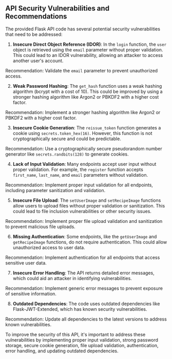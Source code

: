  ## API Security Vulnerabilities and Recommendations

The provided Flask API code has several potential security vulnerabilities that need to be addressed:

1. **Insecure Direct Object Reference (IDOR)**: In the `login` function, the `user` object is retrieved using the `email` parameter without proper validation. This could lead to an IDOR vulnerability, allowing an attacker to access another user's account.

Recommendation: Validate the `email` parameter to prevent unauthorized access.

2. **Weak Password Hashing**: The `get_hash` function uses a weak hashing algorithm (bcrypt with a cost of 10). This could be improved by using a stronger hashing algorithm like Argon2 or PBKDF2 with a higher cost factor.

Recommendation: Implement a stronger hashing algorithm like Argon2 or PBKDF2 with a higher cost factor.

3. **Insecure Cookie Generation**: The `reissue_token` function generates a cookie using `secrets.token_hex(16)`. However, this function is not cryptographically secure and could be predictable.

Recommendation: Use a cryptographically secure pseudorandom number generator like `secrets.randbits(128)` to generate cookies.

4. **Lack of Input Validation**: Many endpoints accept user input without proper validation. For example, the `register` function accepts `first_name`, `last_name`, and `email` parameters without validation.

Recommendation: Implement proper input validation for all endpoints, including parameter sanitization and validation.

5. **Insecure File Upload**: The `setUserImage` and `setRecipeImage` functions allow users to upload files without proper validation or sanitization. This could lead to file inclusion vulnerabilities or other security issues.

Recommendation: Implement proper file upload validation and sanitization to prevent malicious file uploads.

6. **Missing Authentication**: Some endpoints, like the `getUserImage` and `getRecipeImage` functions, do not require authentication. This could allow unauthorized access to user data.

Recommendation: Implement authentication for all endpoints that access sensitive user data.

7. **Insecure Error Handling**: The API returns detailed error messages, which could aid an attacker in identifying vulnerabilities.

Recommendation: Implement generic error messages to prevent exposure of sensitive information.

8. **Outdated Dependencies**: The code uses outdated dependencies like Flask-JWT-Extended, which has known security vulnerabilities.

Recommendation: Update all dependencies to the latest versions to address known vulnerabilities.

To improve the security of this API, it's important to address these vulnerabilities by implementing proper input validation, strong password storage, secure cookie generation, file upload validation, authentication, error handling, and updating outdated dependencies.

